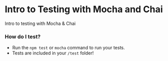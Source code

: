 # Intro to Testing with Mocha and Chai
Intro to testing with Mocha &amp; Chai

### How do I test?

* Run the `npm test` or `mocha`  command to run your tests.
* Tests are included in your `/test` folder!
